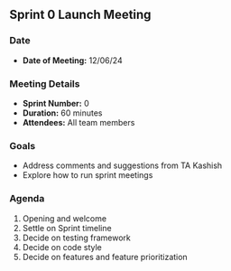 ## Sprint 0 Launch Meeting

### Date
- **Date of Meeting:** 12/06/24

### Meeting Details
- **Sprint Number:** 0
- **Duration:** 60 minutes
- **Attendees:** All team members
  
### Goals
- Address comments and suggestions from TA Kashish
- Explore how to run sprint meetings 

### Agenda
1. Opening and welcome
2. Settle on Sprint timeline
3. Decide on testing framework
4. Decide on code style
5. Decide on features and feature prioritization
